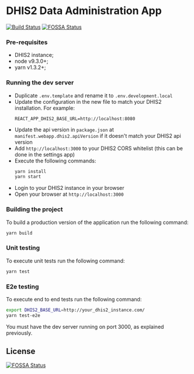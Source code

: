 # DHIS2 Data Administration App

[![Build Status](https://travis-ci.com/dhis2/data-administration-app.svg)](https://travis-ci.com/dhis2/data-administration-app)
[![FOSSA Status](https://app.fossa.io/api/projects/git%2Bgithub.com%2Fdhis2%2Fdata-administration-app.svg?type=shield)](https://app.fossa.io/projects/git%2Bgithub.com%2Fdhis2%2Fdata-administration-app?ref=badge_shield)

### Pre-requisites

* DHIS2 instance;
* node v9.3.0+;
* yarn v1.3.2+;

### Running the dev server

* Duplicate `.env.template` and rename it to `.env.development.local`
* Update the configuration in the new file to match your DHIS2 installation. For example:
    ```
    REACT_APP_DHIS2_BASE_URL=http://localhost:8080
    ```
* Update the api version in `package.json` at `manifest.webapp.dhis2.apiVersion` if it doesn't match your DHIS2 api version
* Add `http://localhost:3000` to your DHIS2 CORS whitelist (this can be done in the settings app)
* Execute the following commands:
    ```sh
    yarn install
    yarn start
    ```
* Login to your DHIS2 instance in your browser
* Open your browser at `http://localhost:3000`

### Building the project
To build a production version of the application run the following command:

```sh
yarn build
```

### Unit testing
To execute unit tests run the following command:

```sh
yarn test
```

### E2e testing

To execute end to end tests run the following command:

```sh
export DHIS2_BASE_URL=http://your_dhis2_instance.com/
yarn test-e2e
```

You must have the dev server running on port 3000, as explained previously.

## License

[![FOSSA Status](https://app.fossa.io/api/projects/git%2Bgithub.com%2Fdhis2%2Fdata-administration-app.svg?type=large)](https://app.fossa.io/projects/git%2Bgithub.com%2Fdhis2%2Fdata-administration-app?ref=badge_large)
